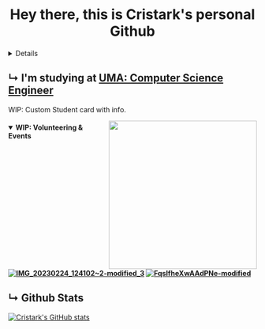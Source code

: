 <h1 align="center"> Hey there, this is Cristark's personal Github </h1>
<details>
  
## ~~↳ I'm learning and improving in [42 Málaga](https://www.42malaga.com/)~~ [REDACTED]
(i stopped at 42 to focus more in my career :( ))

[![mmita's 42 stats](https://badge42.vercel.app/api/v2/cljrhzze4000608kyslz1l1e2/stats?cursusId=21&coalitionId=274)](https://profile.intra.42.fr/users/mmita)

<h4>
<details open>
<summary>Project Califications</summary>
<br>
  
Libft ↣ [![mmita's 42 Libft Score](https://badge42.vercel.app/api/v2/cljrhzze4000608kyslz1l1e2/project/2810216)](https://github.com/Cristark02/Libft) &nbsp;&nbsp;&nbsp;&nbsp;&nbsp;&nbsp;&nbsp;&nbsp;&nbsp;&nbsp;&nbsp;&nbsp;&nbsp;&nbsp;&nbsp;&nbsp;&nbsp;ft_printf ↣ [![mmita's 42 ft_printf Score](https://badge42.vercel.app/api/v2/cljrhzze4000608kyslz1l1e2/project/2953426)](https://github.com/Cristark02/Printf) &nbsp;&nbsp;&nbsp;&nbsp;get_next_line ↣ [![mmita's 42 get_next_line Score](https://badge42.vercel.app/api/v2/cljrhzze4000608kyslz1l1e2/project/3023557)](https://github.com/Cristark02/get_next_line)

Born2beroot ↣ [![mmita's 42 Born2beroot Score](https://badge42.vercel.app/api/v2/cljrhzze4000608kyslz1l1e2/project/3063828)](https://github.com/gemartin99/Born2beroot-Tutorial) &nbsp;&nbsp;&nbsp;&nbsp;Minitalk ↣ [![mmita's 42 minitalk Score](https://badge42.vercel.app/api/v2/cljrhzze4000608kyslz1l1e2/project/3085985)](https://github.com/Cristark02/Minitalk)

</details>
</h4>
</details>

## ↳ I'm studying at [UMA: Computer Science Engineer](https://www.uma.es/grado-en-ingenieria-informatica)
WIP: Custom Student card with info.

[//]: <> (hacer una imagen de la carrera como el de 42, enseñando el año cursando, el email, la carrera, y añadir si eso los voluntariados como las puertas abiertas)
<a href="https://api.daily.dev/get?r=cristark" target="_blank">
  <img
    width="300"
    align="right"
    src="devcard.svg"
  />
</a>

<h4>
<details open>
<summary>WIP: Volunteering & Events</summary>
<br>
  
[![IMG_20230224_124102~2-modified_3](https://github.com/Cristark02/Cristark02/assets/93473823/c93a6124-d7c4-4218-8cd6-534e74a09898)](https://hackersweek.es/)  [![FqsIfheXwAAdPNe-modified](https://github.com/Cristark02/Cristark02/assets/93473823/bbfc6026-95d4-4b51-b4ce-717315a2b301)](https://fguma.es/destinouma-puertas-abiertas/)

</details>
</h4>

## ↳ Github Stats

[![Cristark's GitHub stats](https://github-readme-stats.vercel.app/api?username=Cristark02&show_icons=true&theme=radical)](https://github.com/anuraghazra/github-readme-stats)

